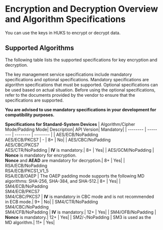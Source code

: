 # Encryption and Decryption Overview and Algorithm Specifications

You can use the keys in HUKS to encrypt or decrypt data.

## Supported Algorithms

The following table lists the supported specifications for key encryption and decryption.
<!--Del-->
The key management service specifications include mandatory specifications and optional specifications. Mandatory specifications are algorithm specifications that must be supported. Optional specifications can be used based on actual situation. Before using the optional specifications, refer to the documents provided by the vendor to ensure that the specifications are supported.

**You are advised to use mandatory specifications in your development for compatibility purposes.**
<!--DelEnd-->
**Specifications for Standard-System Devices**
| Algorithm/Cipher Mode/Padding Mode| Description| API Version| <!--DelCol4-->Mandatory|
| -------- | -------- | -------- | -------- |
| <!--DelRow-->AES/ECB/NoPadding<br>AES/ECB/PKCS7 | - | 8+ | No|
| AES/CBC/NoPadding<br>AES/CBC/PKCS7<br>AES/CTR/NoPadding | **IV** is mandatory.| 8+ | Yes|
| AES/GCM/NoPadding | **Nonce** is mandatory for encryption.<br>**Nonce** and **AEAD** are mandatory for decryption.| 8+ | Yes|
| RSA/ECB/NoPadding<br>RSA/ECB/PKCS1_V1_5<br>RSA/ECB/OAEP | The OAEP padding mode supports the following MD algorithms: SHA-256, SHA-384, and SHA-512.| 8+ | Yes|
| <!--DelRow-->SM4/ECB/NoPadding<br>SM4/ECB/PKCS7<br>SM4/CBC/PKCS7 | **IV** is mandatory in CBC mode and is not recommended in ECB mode.| 9+ | No|
| SM4/CTR/NoPadding<br>SM4/CBC/NoPadding<br>SM4/CFB/NoPadding | **IV** is mandatory.| 12+ | Yes|
| SM4/OFB/NoPadding | **Nonce** is mandatory.| 12+ | Yes|
| SM2/-/NoPadding | SM3 is used as the MD algorithm.| 11+ | Yes|
